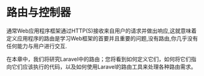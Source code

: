 # 路由与控制器

通常Web应用程序框架通过HTTP\(S\)接收来自用户的请求并做出响应,这就意味着定义应用程序的路由是学习Web框架的首要并且重要的问题,没有路由,你几乎没有任何能力与用户进行交互.

在本章中，我们将研究Laravel中的路由；您将看到如何定义它们，如何将它们指向它们应该执行的代码，以及如何使用Laravel的路由工具来处理各种路由需求。

